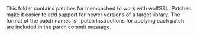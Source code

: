 This folder contains patches for memcached to work with wolfSSL. Patches make it
easier to add support for newer versions of a target library. The format of
the patch names is:
    <memcached version>.patch
Instructions for applying each patch are included in the patch commit
message.

